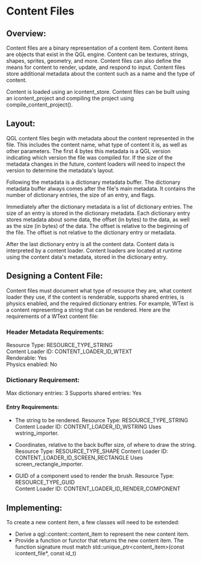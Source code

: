 Content Files
=============
## Overview:
Content files are a binary representation of a content item. Content items 
are objects that exist in the QGL engine. Content can be textures, strings, 
shapes, sprites, geometry, and more. Content files can also define the means 
for content to render, update, and respond to input. Content files store 
additional metadata about the content such as a name and the type of content.

Content is loaded using an icontent_store. Content files can be built using an 
icontent_project and compiling the project using compile_content_project().

## Layout:
QGL content files begin with metadata about the content represented in the file. 
This includes the content name, what type of content it is, as well as other 
parameters. The first 4 bytes this metadata is a QGL version indicating which 
version the file was compiled for. If the size of the metadata changes in the 
future, content loaders will need to inspect the version to determine the 
metadata's layout.  

Following the metadata is a dictionary metadata buffer. The dictionary metadata 
buffer always comes after the file's main metadata. It contains the number of 
dictionary entries, the size of an entry, and flags.

Immediately after the dictionary metadata is a list of dictionary entries. The 
size of an entry is stored in the dictionary metadata. Each dictionary entry 
stores metadata about some data, the offset (in bytes) to the data, as well as 
the size (in bytes) of the data. The offset is relative to the beginning of 
the file. The offset is not relative to the dictionary entry or metadata.

After the last dictionary entry is all the content data. Content data is 
interpreted by a content loader. Content loaders are located at runtime using 
the content data's metadata, stored in the dictionary entry.

## Designing a Content File:
Content files must document what type of resource they are, what content loader 
they use, if the content is renderable, supports shared entries, is physics 
enabled, and the required dictionary entries. For example, WText is a content 
representing a string that can be rendered. Here are the requirements of a 
WText content file:

### Header Metadata Requirements:
Resource Type: RESOURCE_TYPE_STRING  
Content Loader ID: CONTENT_LOADER_ID_WTEXT  
Renderable: Yes  
Physics enabled: No

### Dictionary Requirement:
Max dictionary entries: 3
Supports shared entries: Yes

#### Entry Requirements:
* The string to be rendered.
  Resource Type: RESOURCE_TYPE_STRING
  Content Loader ID: CONTENT_LOADER_ID_WSTRING
  Uses wstring_importer.

* Coordinates, relative to the back buffer size, of where to draw the string.
  Resource Type: RESOURCE_TYPE_SHAPE
  Content Loader ID: CONTENT_LOADER_ID_SCREEN_RECTANGLE
  Uses screen_rectangle_importer.

* GUID of a component used to render the brush.
  Resource Type: RESOURCE_TYPE_GUID  
  Content Loader ID: CONTENT_LOADER_ID_RENDER_COMPONENT  

## Implementing:
To create a new content item, a few classes will need to be extended:
* Derive a qgl::content::content_item to represent the new content item.
* Provide a function or functor that returns the new content item. The function 
  signature must match
  std::unique_ptr<content_item>(const icontent_file*, const id_t)